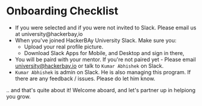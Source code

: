 # Onboarding Checklist
- If you were selected and if you were not invited to Slack. Please email us at university@hackerbay,io
- When you've joined HackerBAy University Slack. Make sure you:
  - Upload your real profile picture.
  - Download Slack Apps for Mobile, and Desktop and sign in there, 
- You will be paird with your mentor. If you're not paired yet - Please email university@hackerbay.io or talk to `Kumar Abhishek` on Slack. 
- `Kumar Abhishek` is admin on Slack. He is also managing this program. If there are any feedback / issues. Please do let him know. 

.. and that's quite about it! Welcome aboard, and let's partner up in helpiong you grow. 
  
